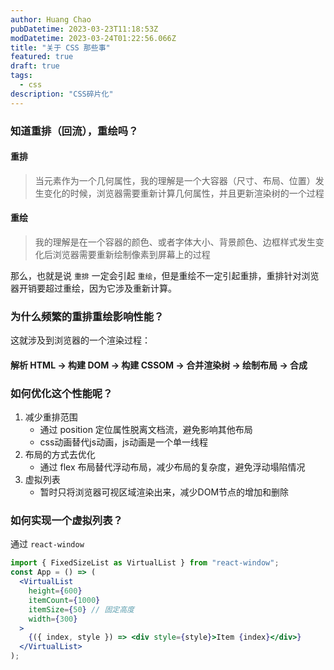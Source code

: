 ```yaml
---
author: Huang Chao
pubDatetime: 2023-03-23T11:18:53Z
modDatetime: 2023-03-24T01:22:56.066Z
title: "关于 CSS 那些事"
featured: true
draft: true
tags:
  - css
description: "CSS碎片化"
---
```


### 知道重排（回流），重绘吗？

#### 重排

> 当元素作为一个几何属性，我的理解是一个大容器（尺寸、布局、位置）发生变化的时候，浏览器需要重新计算几何属性，并且更新渲染树的一个过程

#### 重绘

> 我的理解是在一个容器的颜色、或者字体大小、背景颜色、边框样式发生变化后浏览器需要重新绘制像素到屏幕上的过程

那么，也就是说 `重排` 一定会引起 `重绘`，但是重绘不一定引起重排，重排针对浏览器开销要超过重绘，因为它涉及重新计算。

### 为什么频繁的重排重绘影响性能？

这就涉及到浏览器的一个渲染过程：

#### 解析 HTML -> 构建 DOM -> 构建 CSSOM -> 合并渲染树 -> 绘制布局 -> 合成

### 如何优化这个性能呢？

1. 减少重排范围
   - 通过 position 定位属性脱离文档流，避免影响其他布局
   - css动画替代js动画，js动画是一个单一线程
2. 布局的方式去优化
   - 通过 flex 布局替代浮动布局，减少布局的复杂度，避免浮动塌陷情况
3. 虚拟列表
   - 暂时只将浏览器可视区域渲染出来，减少DOM节点的增加和删除

### 如何实现一个虚拟列表？

通过 `react-window`

```jsx
import { FixedSizeList as VirtualList } from "react-window";
const App = () => (
  <VirtualList
    height={600}
    itemCount={1000}
    itemSize={50} // 固定高度
    width={300}
  >
    {({ index, style }) => <div style={style}>Item {index}</div>}
  </VirtualList>
);
```
